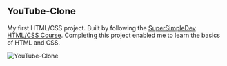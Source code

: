 ## YouTube-Clone

My first HTML/CSS project. Built by following the [SuperSimpleDev HTML/CSS Course](https://supersimple.dev/courses/html-css-course). Completing this project enabled me to learn the basics of HTML and CSS.

![YouTube-Clone](https://user-images.githubusercontent.com/110285021/209432541-119e301a-2487-40c1-8b08-632addb3bc1b.png)
